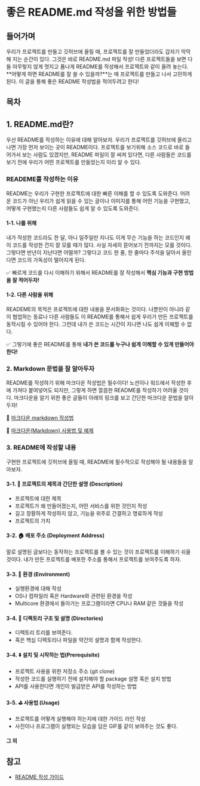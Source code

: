 # 좋은 README.md 작성을 위한 방법들

## 들어가며

우리가 프로젝트를 만들고 깃허브에 올릴 때, 프로젝트를 잘 만들었더라도 갑자기 막막해 지는 순간이 있다. 그것은 바로 README.md 파일 작성! 다른 프로젝트들을 보면 다들 아무렇지 않게 멋지고 폼나게 README를 작성해서 프로젝트와 같이 올려 놓는다. **어떻게 하면 README를 잘 쓸 수 있을까?**는 매 프로젝트를 만들고 나서 고민하게 된다. 이 글을 통해 좋은 README 작성법을 적어두려고 한다!

## 목차

## 1. README.md란?

우선 README를 작성하는 이유에 대해 알아보자. 우리가 프로젝트를 깃허브에 올리고 나면 가장 먼저 보이는 곳이 README이다. 프로젝트를 보기위해 소스 코드로 바로 들어가서 보는 사람도 있겠지만, README 파일이 잘 써져 있다면, 다른 사람들은 코드를 보기 전에 우리가 어떤 프로젝트를 만들었는지 미리 알 수 있다.

### READEME를 작성하는 이유

README는 우리가 구현한 프로젝트에 대한 빠른 이해를 할 수 있도록 도와준다. 어려운 코드가 아닌 우리가 쉽게 읽을 수 있는 글이나 이미지를 통해 어떤 기능을 구현했고, 어떻게 구현했는지 다른 사람들도 쉽게 알 수 있도록 도와준다.

#### 1-1. 나를 위해

내가 작성한 코드라도 한 달, 아니 일주일만 지나도 이게 무슨 기능을 하는 코드인지 왜 이 코드를 작성한 건지 잘 모를 때가 많다. 사실 자세히 뜯어보기 전까지는 모를 것이다. 그렇다면 반년이 지난다면 어떨까? 그렇다고 코드 한 줄, 한 줄마다 주석을 달아서 올린다면 코드의 가독성이 떨어지게 된다.

:white_check_mark: 빠르게 코드를 다시 이해하기 위해서 README를 잘 작성해서 **핵심 기능과 구현 방법을 잘 적어두자!**

#### 1-2. 다른 사람을 위해

READEME의 목적은 프로젝트에 대한 내용을 문서화화는 것이다. 나뿐만이 아니라 같이 협업하는 동료나 다른 사람들도 이 README를 통해서 쉽게 우리가 만든 프로젝트를 동작시킬 수 있어야 한다. 그런데 내가 쓴 코드는 시간이 지나면 나도 쉽게 이해할 수 없다.

:white_check_mark: 그렇기에 좋은 README를 통해 **내가 쓴 코드를 누구나 쉽게 이해할 수 있게 만들어야 한다!**

### 2. Markdown 문법을 잘 알아두자

README를 작성하기 위해 마크다운 작성법은 필수이다! 노션이나 워드에서 작성한 후에 가져다 붙여넣어도 되지만, 그렇게 하면 깔끔한 README를 작성하기 어려울 것이다. 마크다운을 알기 위한 좋은 글들이 아래의 링크를 보고 간단한 마크다운 문법을 알아두자!

:link: [마크다운 markdown 작성법](https://gist.github.com/ihoneymon/652be052a0727ad59601)

:link: [마크다운(Markdown) 사용법 및 예제](https://theorydb.github.io/envops/2019/05/22/envops-blog-how-to-use-md/#markdown-%EB%AC%B8%EB%B2%951%EB%B0%98%EB%93%9C%EC%8B%9C-%EC%95%8C%EC%95%84%EC%95%BC-%ED%95%98%EB%8A%94)

### 3. README에 작성할 내용

구현한 프로젝트에 깃허브에 올릴 때, README에 필수적으로 작성해야 될 내용들을 알아보자.

#### 3-1. :bookmark: 프로젝트의 제목과 간단한 설명 (Description)

- 프로젝트에 대한 제목
- 프로젝트가 왜 만들어졌는지, 어떤 서비스를 위한 것인지 작성
- 길고 장황하게 작성하지 않고, 기능을 위주로 간결하고 명료하게 작성
- 프로젝트의 가치

#### 3-2. :house: 배포 주소 (Deployment Address)

말로 설명된 글보다는 동작하는 프로젝트를 볼 수 있는 것이 프로젝트를 이해하기 쉬울 것이다. 내가 만든 프로젝트를 배포한 주소를 통해서 프로젝트를 보여주도록 하자.

#### 3-3. :deciduous_tree: 환경 (Environment)

- 실행환경에 대해 작성
- OS나 컴파일러 혹은 Hardware와 관련된 환경을 작성
- Multicore 환경에서 돌아가는 프로그램이라면 CPU나 RAM 같은 것들을 작성

#### 3-4. :file_folder: 디렉토리 구조 및 설명 (Directories)

- 디렉토리 트리를 보여준다.
- 혹은 핵심 디렉토리나 파일을 약간의 설명과 함께 작성한다.

#### 3-4. :arrow_down: 설치 및 시작하는 법(Prerequisite)

- 프로젝트 사용을 위한 저장소 주소 (git clone)
- 작성한 코드를 실행하기 전에 설치해야 할 package 설명 혹은 설치 방법
- API를 사용한다면 개인이 발급받은 API를 작성하는 방법

#### 3-5. :golf: 사용법 (Usage)

- 프로젝트를 어떻게 실행해야 하는지에 대한 가이드 라인 작성
- 사진이나 프로그램이 실행되는 모습을 담은 GIF를 같이 보여주는 것도 좋다.

#### 그 외

## 참고

- [README 작성 가이드](https://otugi.tistory.com/172)
